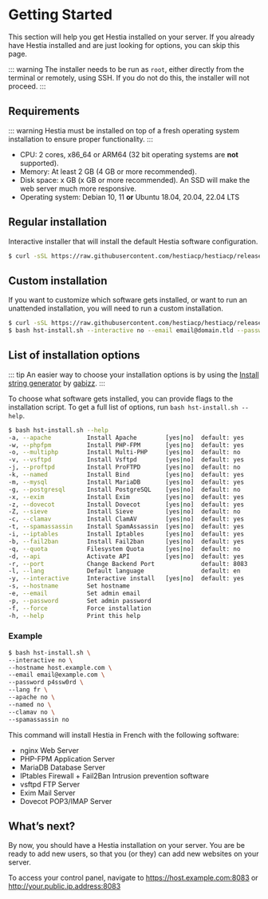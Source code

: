 # Getting Started

This section will help you get Hestia installed on your server. If you already have Hestia installed and are just looking for options, you can skip this page.

::: warning
The installer needs to be run as `root`, either directly from the terminal or remotely, using SSH. If you do not do this, the installer will not proceed.
:::

## Requirements

::: warning
Hestia must be installed on top of a fresh operating system installation to ensure proper functionality.
:::

- CPU: 2 cores, x86_64 or ARM64 (32 bit operating systems are **not** supported).
- Memory: At least 2 GB (4 GB or more recommended).
- Disk space: x GB (x GB or more recommended). An SSD will make the web server much more responsive.
- Operating system: Debian 10, 11 **or** Ubuntu 18.04, 20.04, 22.04 LTS

## Regular installation

Interactive installer that will install the default Hestia software configuration.

```sh
$ curl -sSL https://raw.githubusercontent.com/hestiacp/hestiacp/release/install/hst-install.sh | bash
```

## Custom installation

If you want to customize which software gets installed, or want to run an unattended installation, you will need to run a custom installation.

```sh
$ curl -sSL https://raw.githubusercontent.com/hestiacp/hestiacp/release/install/hst-install.sh -o hst-install.sh
$ bash hst-install.sh --interactive no --email email@domain.tld --password p4ssw0rd --hostname hostname.domain.tld
```

## List of installation options

::: tip
An easier way to choose your installation options is by using the [Install string generator](https://gabizz.github.io/hestiacp-scriptline-generator/) by [gabizz](https://github.com/gabizz).
:::

To choose what software gets installed, you can provide flags to the installation script. To get a full list of options, run `bash hst-install.sh --help`.

```sh
$ bash hst-install.sh --help
-a, --apache          Install Apache        [yes|no]  default: yes
-w, --phpfpm          Install PHP-FPM       [yes|no]  default: yes
-o, --multiphp        Install Multi-PHP     [yes|no]  default: no
-v, --vsftpd          Install Vsftpd        [yes|no]  default: yes
-j, --proftpd         Install ProFTPD       [yes|no]  default: no
-k, --named           Install Bind          [yes|no]  default: yes
-m, --mysql           Install MariaDB       [yes|no]  default: yes
-g, --postgresql      Install PostgreSQL    [yes|no]  default: no
-x, --exim            Install Exim          [yes|no]  default: yes
-z, --dovecot         Install Dovecot       [yes|no]  default: yes
-Z, --sieve           Install Sieve         [yes|no]  default: no
-c, --clamav          Install ClamAV        [yes|no]  default: yes
-t, --spamassassin    Install SpamAssassin  [yes|no]  default: yes
-i, --iptables        Install Iptables      [yes|no]  default: yes
-b, --fail2ban        Install Fail2ban      [yes|no]  default: yes
-q, --quota           Filesystem Quota      [yes|no]  default: no
-d, --api             Activate API          [yes|no]  default: yes
-r, --port            Change Backend Port             default: 8083
-l, --lang            Default language                default: en
-y, --interactive     Interactive install   [yes|no]  default: yes
-s, --hostname        Set hostname
-e, --email           Set admin email
-p, --password        Set admin password
-f, --force           Force installation
-h, --help            Print this help
```

### Example

```sh
$ bash hst-install.sh \
--interactive no \
--hostname host.example.com \
--email email@example.com \
--password p4ssw0rd \
--lang fr \
--apache no \
--named no \
--clamav no \
--spamassassin no
```

This command will install Hestia in French with the following software:

- nginx Web Server
- PHP-FPM Application Server
- MariaDB Database Server
- IPtables Firewall + Fail2Ban Intrusion prevention software
- vsftpd FTP Server
- Exim Mail Server
- Dovecot POP3/IMAP Server

## What’s next?

By now, you should have a Hestia installation on your server. You are be ready to add new users, so that you (or they) can add new websites on your server.

To access your control panel, navigate to https://host.example.com:8083 or http://your.public.ip.address:8083

